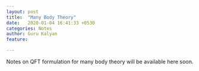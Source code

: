 ```yaml
---
layout: post
title:  "Many Body Theory"
date:   2020-01-04 16:41:33 +0530
categories: Notes
author: Guru Kalyan
feature:

---
```


Notes on QFT formulation for many body theory will be available here soon.
